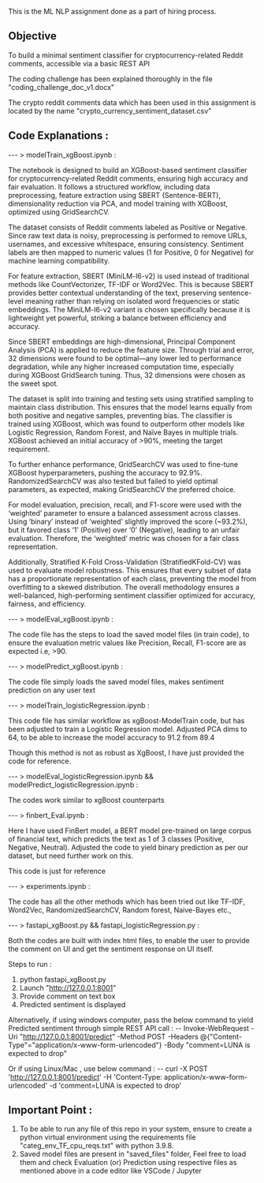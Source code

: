 This is the ML NLP assignment done as a part of hiring process.

## Objective
To build a minimal sentiment classifier for cryptocurrency-related Reddit comments, accessible via a basic REST API

The coding challenge has been explained thoroughly in the file "coding_challenge_doc_v1.docx"

The crypto reddit comments data which has been used in this assignment is located by the name "crypto_currency_sentiment_dataset.csv"


## Code Explanations :

--- > modelTrain_xgBoost.ipynb :

The notebook is designed to build an XGBoost-based sentiment classifier for cryptocurrency-related Reddit comments, ensuring high accuracy and fair evaluation. It follows a structured workflow, including data preprocessing, feature extraction using SBERT (Sentence-BERT), dimensionality reduction via PCA, and model training with XGBoost, optimized using GridSearchCV.

The dataset consists of Reddit comments labeled as Positive or Negative. Since raw text data is noisy, preprocessing is performed to remove URLs, usernames, and excessive whitespace, ensuring consistency. Sentiment labels are then mapped to numeric values (1 for Positive, 0 for Negative) for machine learning compatibility.

For feature extraction, SBERT (MiniLM-l6-v2) is used instead of traditional methods like CountVectorizer, TF-IDF or Word2Vec. This is because SBERT provides better contextual understanding of the text, preserving sentence-level meaning rather than relying on isolated word frequencies or static embeddings. The MiniLM-l6-v2 variant is chosen specifically because it is lightweight yet powerful, striking a balance between efficiency and accuracy.

Since SBERT embeddings are high-dimensional, Principal Component Analysis (PCA) is applied to reduce the feature size. Through trial and error, 32 dimensions were found to be optimal—any lower led to performance degradation, while any higher increased computation time, especially during XGBoost GridSearch tuning. Thus, 32 dimensions were chosen as the sweet spot.

The dataset is split into training and testing sets using stratified sampling to maintain class distribution. This ensures that the model learns equally from both positive and negative samples, preventing bias. The classifier is trained using XGBoost, which was found to outperform other models like Logistic Regression, Random Forest, and Naïve Bayes in multiple trials. XGBoost achieved an initial accuracy of >90%, meeting the target requirement.

To further enhance performance, GridSearchCV was used to fine-tune XGBoost hyperparameters, pushing the accuracy to 92.9%. RandomizedSearchCV was also tested but failed to yield optimal parameters, as expected, making GridSearchCV the preferred choice.

For model evaluation, precision, recall, and F1-score were used with the ‘weighted’ parameter to ensure a balanced assessment across classes. Using ‘binary’ instead of ‘weighted’ slightly improved the score (~93.2%), but it favored class ‘1’ (Positive) over ‘0’ (Negative), leading to an unfair evaluation. Therefore, the ‘weighted’ metric was chosen for a fair class representation.

Additionally, Stratified K-Fold Cross-Validation (StratifiedKFold-CV) was used to evaluate model robustness. This ensures that every subset of data has a proportionate representation of each class, preventing the model from overfitting to a skewed distribution. The overall methodology ensures a well-balanced, high-performing sentiment classifier optimized for accuracy, fairness, and efficiency.



--- > modelEval_xgBoost.ipynb :

The code file has the steps to load the saved model files (in train code), to ensure the evaluation metric values like Precision, Recall, F1-score are as expected i.e, >90.



--- > modelPredict_xgBoost.ipynb :

The code file simply loads the saved model files, makes sentiment prediction on any user text



--- > modelTrain_logisticRegression.ipynb :

This code file has similar workflow as xgBoost-ModelTrain code, but has been adjusted to train a Logistic Regression model. Adjusted PCA dims to 64, to be able to increase the model accuracy to 91.2 from 89.4

Though this method is not as robust as XgBoost, I have just provided the code for reference.



--- > modelEval_logisticRegression.ipynb && modelPredict_logisticRegression.ipynb :

The codes work similar to xgBoost counterparts



--- > finbert_Eval.ipynb :

Here I have used FinBert model, a BERT model pre-trained on large corpus of financial text, which predicts the text as 1 of 3 classes (Positive, Negative, Neutral). Adjusted the code to yield binary prediction as per our dataset, but need further work on this.

This code is just for reference



--- > experiments.ipynb :

The code has all the other methods which has been tried out like TF-IDF, Word2Vec, RandomizedSearchCV, Random forest, Naive-Bayes etc.,



--- > fastapi_xgBoost.py && fastapi_logisticRegression.py :

Both the codes are built with index html files, to enable the user to provide the comment on UI and get the sentiment response on UI itself.

Steps to run :
1) python fastapi_xgBoost.py
2) Launch "http://127.0.0.1:8001"
3) Provide comment on text box
4) Predicted sentiment is displayed

Alternatively, if using windows computer, pass the below command to yield Predicted sentiment through simple REST API call :
--  Invoke-WebRequest -Uri "http://127.0.0.1:8001/predict" -Method POST -Headers @{"Content-Type"="application/x-www-form-urlencoded"} -Body "comment=LUNA is expected to drop"

Or if using Linux/Mac , use below command :
-- curl -X POST 'http://127.0.0.1:8001/predict' -H 'Content-Type: application/x-www-form-urlencoded' -d 'comment=LUNA is expected to drop'


## Important Point :

1) To be able to run any file of this repo in your system, ensure to create a python virtual environment using the requirements file "categ_env_TF_cpu_reqs.txt" with python 3.9.8.
2) Saved model files are present in "saved_files" folder, Feel free to load them and check Evaluation (or) Prediction using respective files as mentioned above in a code editor like VSCode / Jupyter
